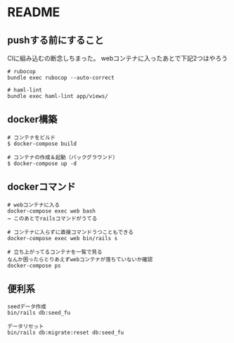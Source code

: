 # README

## pushする前にすること
CIに組み込むの断念しちまった。
webコンテナに入ったあとで下記2つはやろう
```
# rubocop
bundle exec rubocop --auto-correct

# haml-lint
bundle exec haml-lint app/views/
```

## docker構築
```
# コンテナをビルド
$ docker-compose build

# コンテナの作成＆起動（バックグラウンド）
$ docker-compose up -d
```

## dockerコマンド
```
# webコンテナに入る
docker-compose exec web bash
→ このあとでrailsコマンドがうてる

# コンテナに入らずに直接コマンドうつこともできる
docker-compose exec web bin/rails s

# 立ち上がってるコンテナを一覧で見る
なんか困ったらとりあえずwebコンテナが落ちていないか確認
docker-compose ps
```

## 便利系
```
seedデータ作成
bin/rails db:seed_fu

データリセット
bin/rails db:migrate:reset db:seed_fu
```
